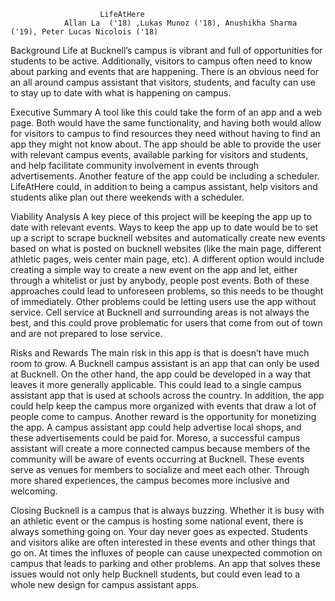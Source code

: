 						LifeAtHere
                Allan La  ('18) ,Lukas Munoz ('18), Anushikha Sharma ('19), Peter Lucas Nicolois ('18)

Background
Life at Bucknell’s campus is vibrant and full of opportunities for students to be active. Additionally, visitors to campus often need to know about parking and events that are happening. There is an obvious need for an all around campus assistant that visitors, students, and faculty can use to stay up to date with what is happening on campus.



Executive Summary
A tool like this could take the form of an app and a web page. Both would have the same functionality, and having both would allow for visitors to campus to find resources they need without having to find an app they might not know about. The app should be able to provide the user with relevant campus events, available parking for visitors and students, and help facilitate community involvement in events through advertisements. Another feature of the app could be including a scheduler. LifeAtHere could, in addition to being a campus assistant, help visitors and students alike plan out there weekends with a scheduler.


Viability Analysis
A key piece of this project will be keeping the app up to date with relevant events. Ways to keep the app up to date would be to set up a script to scrape bucknell websites and automatically create new events based on what is posted on bucknell websites (like the main page, different athletic pages, weis center main page, etc). A different option would include creating a simple way to create a new event on the app and let, either through a whitelist or just by anybody, people post events. Both of these approaches could lead to unforeseen problems, so this needs to be thought of immediately. Other problems could be letting users use the app without service. Cell service at Bucknell and surrounding areas is not always the best, and this could prove problematic for users that come from out of town and are not prepared to lose service.


Risks and Rewards
The main risk in this app is that is doesn’t have much room to grow. A Bucknell campus assistant is an app that can only be used at Bucknell. On the other hand, the app could be developed in a way that leaves it more generally applicable. This could lead to a single campus assistant app that is used at schools across the country. In addition, the app could help keep the campus more organized with events that draw a lot of people come to campus. Another reward is the opportunity for monetizing the app. A campus assistant app could help advertise local shops, and these advertisements could be paid for. Moreso, a successful campus assistant will create a more connected campus because members of the community will be aware of events occurring at Bucknell. These events serve as venues for members to socialize and meet each other. Through more shared experiences, the campus becomes more inclusive and welcoming.


Closing
Bucknell is a campus that is always buzzing. Whether it is busy with an athletic event or the campus is hosting some national event, there is always something going on. Your day never goes as expected. Students and visitors alike are often interested in these events and other things that go on. At times the influxes of people can cause unexpected commotion on campus that leads to parking and other problems. An app that solves these issues would not only help Bucknell students, but could even lead to a whole new design for campus assistant apps.

